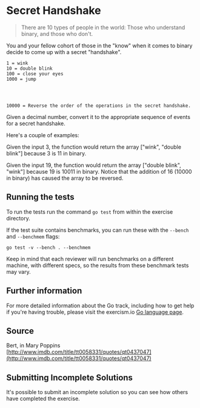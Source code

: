 # Secret Handshake

> There are 10 types of people in the world: Those who understand
> binary, and those who don't.

You and your fellow cohort of those in the "know" when it comes to
binary decide to come up with a secret "handshake".

```text
1 = wink
10 = double blink
100 = close your eyes
1000 = jump




10000 = Reverse the order of the operations in the secret handshake.
```

Given a decimal number, convert it to the appropriate sequence of events for a secret handshake.

Here's a couple of examples:

Given the input 3, the function would return the array
["wink", "double blink"] because 3 is 11 in binary.

Given the input 19, the function would return the array
["double blink", "wink"] because 19 is 10011 in binary.
Notice that the addition of 16 (10000 in binary)
has caused the array to be reversed.

## Running the tests

To run the tests run the command `go test` from within the exercise directory.

If the test suite contains benchmarks, you can run these with the `--bench` and `--benchmem`
flags:

    go test -v --bench . --benchmem

Keep in mind that each reviewer will run benchmarks on a different machine, with
different specs, so the results from these benchmark tests may vary.

## Further information

For more detailed information about the Go track, including how to get help if
you're having trouble, please visit the exercism.io [Go language page](http://exercism.io/languages/go/resources).

## Source

Bert, in Mary Poppins [http://www.imdb.com/title/tt0058331/quotes/qt0437047](http://www.imdb.com/title/tt0058331/quotes/qt0437047)

## Submitting Incomplete Solutions
It's possible to submit an incomplete solution so you can see how others have completed the exercise.
